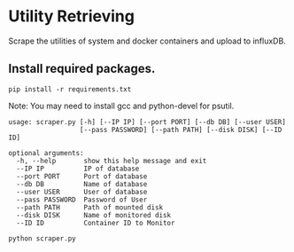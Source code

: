 # Utility Retrieving

Scrape the utilities of system and docker containers and upload to influxDB.

## Install required packages.
```shell
pip install -r requirements.txt
```
Note: You may need to install gcc and python-devel for psutil.
```
usage: scraper.py [-h] [--IP IP] [--port PORT] [--db DB] [--user USER]
                  [--pass PASSWORD] [--path PATH] [--disk DISK] [--ID ID]

optional arguments:
  -h, --help       show this help message and exit
  --IP IP          IP of database
  --port PORT      Port of database
  --db DB          Name of database
  --user USER      User of database
  --pass PASSWORD  Password of User
  --path PATH      Path of mounted disk
  --disk DISK      Name of monitored disk
  --ID ID          Container ID to Monitor
```


```shell
python scraper.py 
```
